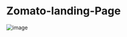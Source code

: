 # Zomato-landing-Page
![image](https://github.com/user-attachments/assets/b90ab39a-70c3-409e-93a3-a55c58f0ba1c)
